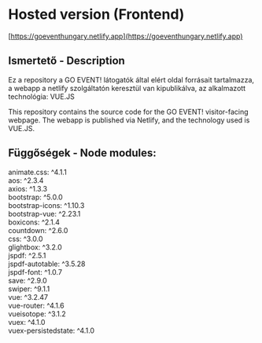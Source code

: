 # Hosted version (Frontend)
[https://goeventhungary.netlify.app](https://goeventhungary.netlify.app)

## Ismertető - Description
Ez a repository a GO EVENT! látogatók által elért oldal forrásait tartalmazza, a webapp a netlify szolgáltatón keresztül van kipublikálva, az alkalmazott technológia: VUE.JS

This repository contains the source code for the GO EVENT! visitor-facing webpage. The webapp is published via Netlify, and the technology used is VUE.JS.  

## Függőségek - Node modules:
animate.css: ^4.1.1  
aos: ^2.3.4  
axios: ^1.3.3  
bootstrap: ^5.0.0  
bootstrap-icons: ^1.10.3  
bootstrap-vue: ^2.23.1  
boxicons: ^2.1.4  
countdown: ^2.6.0  
css: ^3.0.0  
glightbox: ^3.2.0  
jspdf: ^2.5.1  
jspdf-autotable: ^3.5.28  
jspdf-font: ^1.0.7  
save: ^2.9.0  
swiper: ^9.1.1  
vue: ^3.2.47  
vue-router: ^4.1.6  
vueisotope: ^3.1.2  
vuex: ^4.1.0  
vuex-persistedstate: ^4.1.0  

